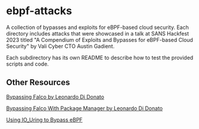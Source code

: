 # ebpf-attacks
A collection of bypasses and exploits for eBPF-based cloud security. Each directory includes attacks that were showcased
in a talk at SANS Hackfest 2023 titled "A Compendium of Exploits and Bypasses for eBPF-based Cloud Security" by Vali Cyber CTO Austin Gadient.

Each subdirectory has its own README to describe how to test the provided scripts and code.

## Other Resources
[Bypassing Falco by Leonardo Di Donato](https://www.youtube.com/watch?v=nGqWskXRSmo)

[Bypassing Falco With Package Manager by Leonardo Di Donato](https://www.youtube.com/watch?v=iDcYR3BJtPU)

[Using IO_Uring to Bypass eBPF](https://www.form3.tech/blog/engineering/bypassing-ebpf-tools)
